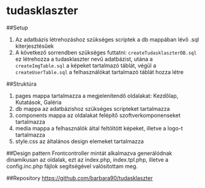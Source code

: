 # tudasklaszter

##Setup
  1. Az adatbázis létrehozáshoz szükséges scriptek a db mappában lévő .sql kiterjesztésűek
  2. A következő sorrendben szükséges futtatni: `createTudasklaszterDB.sql` ez létrehozza a tudasklaszter nevű adatbázist,
   utána a `createImgTable.sql` a képeket tartalmazó táblát, végül a `createUserTable.sql` a felhasználókat tartalmazó táblát hozza létre

##Struktúra
  1. pages mappa tartalmazza a megjelenítendő oldalakat: Kezdőlap, Kutatások, Galéria
  2. db mappa az adatbázishoz szükséges scripteket tartalmazza
  3. components mappa az oldalakat felépítő szoftverkomponenseket tartalmazza
  4. media mappa a felhasználók által feltöltött képeket, illetve a logo-t tartalmazza
  5. style.css az általános design elemeket tartalmazza

##Design pattern
  Frontcontroller mintát alkalmazva generálódnak dinamikusan az oldalak, ezt az index.php, index.tpl.php, illetve a config.inc.php fájlok segítségével valósítottam meg.

##Repository
  https://github.com/barbara90/tudasklaszter